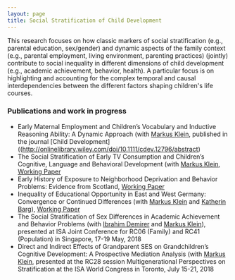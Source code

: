 ```yaml
---
layout: page
title: Social Stratification of Child Development
---
```


This research focuses on how classic markers of social stratification (e.g., parental education, sex/gender) and dynamic aspects of the family context (e.g., parental employment, living environment, parenting practices) (jointly) contribute to social inequality in different dimensions of child development (e.g., academic achievement, behavior, health). A particular focus is on highlighting and accounting for the complex temporal and causal interdependencies between the different factors shaping children's life courses.

### Publications and work in progress
* Early Maternal Employment and Children’s Vocabulary and Inductive Reasoning Ability: A Dynamic Approach (with [Markus Klein](https://markusklein.co.uk/), published in the journal [Child Development]((http://onlinelibrary.wiley.com/doi/10.1111/cdev.12796/abstract)
* The Social Stratification of Early TV Consumption and Children’s Cognitive, Language and Behavioral Development (with [Markus Klein](https://markusklein.co.uk/), [Working Paper](https://www.lifecoursecentre.org.au/wp-content/uploads/2018/06/2018-06-LCC-Working-Paper-Kuhhirt-Klein.pdf)
* Early History of Exposure to Neighborhood Deprivation and Behavior Problems: Evidence from Scotland, [Working Paper](https://mfr.osf.io/render?url=https://osf.io/bj3fu/?action=download%26mode=render)
* Inequality of Educational Opportunity in East and West Germany: Convergence or Continued Differences (with [Markus Klein](https://markusklein.co.uk/) and [Katherin Barg](https://socialsciences.exeter.ac.uk/education/staff/index.php?web_id=katherin_barg)), [Working Paper](https://osf.io/preprints/socarxiv/3e9ud/)
* The Social Stratification of Sex Differences in Academic Achievement and Behavior Problems (with [Ibrahim Demirer](http://www.imvr.de/index.php?page=ibrahim-demirer) and [Markus Klein](https://markusklein.co.uk/)), presented at ISA Joint Conference for RC06 (Family) and RC41 (Population) in Singapore, 17-19 May, 2018
* Direct and Indirect Effects of Grandparent SES on Grandchildren’s Cognitive Development: A Prospective Mediation Analysis (with [Markus Klein](https://markusklein.co.uk/), presented at the RC28 session Multigenerational Perspectives on Stratification at the ISA World Congress in Toronto, July 15-21, 2018
